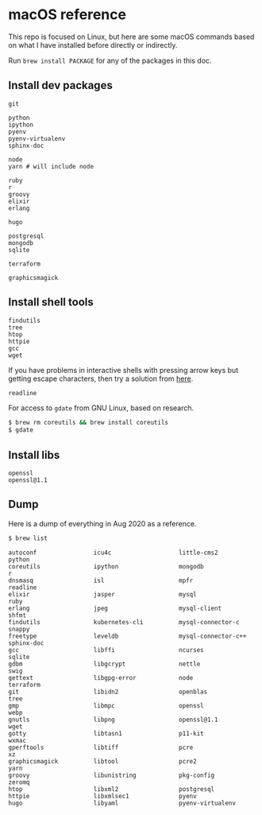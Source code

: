 # macOS reference

This repo is focused on Linux, but here are some macOS commands based on what I have installed before directly or indirectly.

Run `brew install PACKAGE` for any of the packages in this doc.


## Install dev packages

```
git

python
ipython
pyenv
pyenv-virtualenv
sphinx-doc

node
yarn # will include node

ruby
r
groovy
elixir
erlang

hugo

postgresql
mongodb
sqlite

terraform

graphicsmagick
```

<!-- NVM? Curl? -->


## Install shell tools

```
findutils
tree
htop
httpie
gcc
wget
```

If you have problems in interactive shells with pressing arrow keys but getting escape characters, then try a solution from [here](https://stackoverflow.com/questions/893053/seeing-escape-characters-when-pressing-the-arrow-keys-in-python-shell).

```sh
readline
```

For access to `gdate` from GNU Linux, based on research.

```sh
$ brew rm coreutils && brew install coreutils
$ gdate
```


## Install libs

```
openssl
openssl@1.1
```


## Dump

Here is a dump of everything in Aug 2020 as a reference.

```sh
$ brew list
```
```
autoconf                icu4c                   little-cms2             python
coreutils               ipython                 mongodb                 r
dnsmasq                 isl                     mpfr                    readline
elixir                  jasper                  mysql                   ruby
erlang                  jpeg                    mysql-client            shfmt
findutils               kubernetes-cli          mysql-connector-c       snappy
freetype                leveldb                 mysql-connector-c++     sphinx-doc
gcc                     libffi                  ncurses                 sqlite
gdbm                    libgcrypt               nettle                  swig
gettext                 libgpg-error            node                    terraform
git                     libidn2                 openblas                tree
gmp                     libmpc                  openssl                 webp
gnutls                  libpng                  openssl@1.1             wget
gotty                   libtasn1                p11-kit                 wxmac
gperftools              libtiff                 pcre                    xz
graphicsmagick          libtool                 pcre2                   yarn
groovy                  libunistring            pkg-config              zeromq
htop                    libxml2                 postgresql
httpie                  libxmlsec1              pyenv
hugo                    libyaml                 pyenv-virtualenv
```
